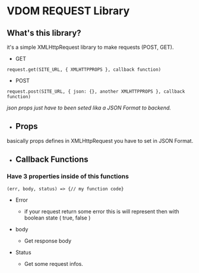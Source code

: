# VDOM REQUEST Library

## What's this library?

it's a simple XMLHttpRequest library to make requests (POST, GET).

- GET
```
request.get(SITE_URL, { XMLHTTPPROPS }, callback function)
```
- POST
```
request.post(SITE_URL, { json: {}, another XMLHTTPPROPS }, callback function)
```

*json props just have to been seted lika a JSON Format to backend.*

- ## Props

basically props defines in XMLHttpRequest you have to set in JSON Format.

- ## Callback Functions

### Have 3 properties inside of this functions

```
(err, body, status) => {// my function code}
```

- Error

  - if your request return some error this is will represent then with boolean state ( true, false )

- body

  - Get response body

- Status 

  - Get some request infos.

